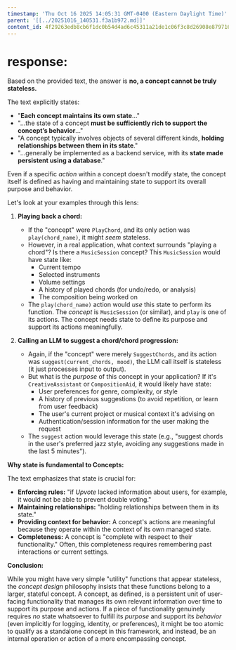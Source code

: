 ```yaml
---
timestamp: 'Thu Oct 16 2025 14:05:31 GMT-0400 (Eastern Daylight Time)'
parent: '[[../20251016_140531.f3a1b972.md]]'
content_id: 4f29263edb8cb6f1dc0b54d4ad6c45311a21de1c06f3c8d26908e87971621d24
---
```


# response:

Based on the provided text, the answer is **no, a concept cannot be truly stateless.**

The text explicitly states:

* "**Each concept maintains its own state**..."
* "...the state of a concept **must be sufficiently rich to support the concept’s behavior**..."
* "A concept typically involves objects of several different kinds, **holding relationships between them in its state**."
* "...generally be implemented as a backend service, with its **state made persistent using a database**."

Even if a specific *action* within a concept doesn't modify state, the concept itself is defined as having and maintaining state to support its overall purpose and behavior.

Let's look at your examples through this lens:

1. **Playing back a chord:**
   * If the "concept" were `PlayChord`, and its only action was `play(chord_name)`, it might *seem* stateless.
   * However, in a real application, what context surrounds "playing a chord"? Is there a `MusicSession` concept? This `MusicSession` would have state like:
     * Current tempo
     * Selected instruments
     * Volume settings
     * A history of played chords (for undo/redo, or analysis)
     * The composition being worked on
   * The `play(chord_name)` action would *use* this state to perform its function. The *concept* is `MusicSession` (or similar), and `play` is one of its actions. The concept needs state to define its purpose and support its actions meaningfully.

2. **Calling an LLM to suggest a chord/chord progression:**
   * Again, if the "concept" were merely `SuggestChords`, and its action was `suggest(current_chords, mood)`, the LLM call itself is stateless (it just processes input to output).
   * But what is the *purpose* of this concept in your application? If it's `CreativeAssistant` or `CompositionAid`, it would likely have state:
     * User preferences for genre, complexity, or style
     * A history of previous suggestions (to avoid repetition, or learn from user feedback)
     * The user's current project or musical context it's advising on
     * Authentication/session information for the user making the request
   * The `suggest` action would leverage this state (e.g., "suggest chords in the user's preferred jazz style, avoiding any suggestions made in the last 5 minutes").

**Why state is fundamental to Concepts:**

The text emphasizes that state is crucial for:

* **Enforcing rules:** "if *Upvote* lacked information about users, for example, it would not be able to prevent double voting."
* **Maintaining relationships:** "holding relationships between them in its state."
* **Providing context for behavior:** A concept's actions are meaningful because they operate within the context of its own managed state.
* **Completeness:** A concept is "complete with respect to their functionality." Often, this completeness requires remembering past interactions or current settings.

**Conclusion:**

While you might have very simple "utility" functions that appear stateless, the *concept design* philosophy insists that these functions belong to a larger, stateful concept. A concept, as defined, is a persistent unit of user-facing functionality that manages its own relevant information over time to support its purpose and actions. If a piece of functionality genuinely requires *no* state whatsoever to fulfill its *purpose* and support its *behavior* (even implicitly for logging, identity, or preferences), it might be too atomic to qualify as a standalone concept in this framework, and instead, be an internal operation or action of a more encompassing concept.
